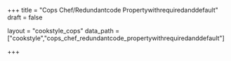 +++
title = "Cops Chef/Redundantcode Propertywithrequiredanddefault"
draft = false

layout = "cookstyle_cops"
data_path = ["cookstyle","cops_chef_redundantcode_propertywithrequiredanddefault"]

+++

<!-- The content of this page is automatically generated from the
cops_chef_redundantcode_propertywithrequiredanddefault.yml file in github.com/chef/cookstyle/docs-chef-io/data/cookstyle. -->

